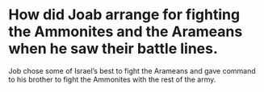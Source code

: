 # How did Joab arrange for fighting the Ammonites and the Arameans when he saw their battle lines.

Job chose some of Israel’s best to fight the Arameans and gave command to his brother to fight the Ammonites with the rest of the army.
